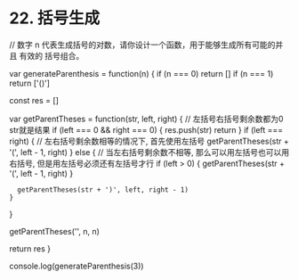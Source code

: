 # 22. 括号生成

// 数字 n 代表生成括号的对数，请你设计一个函数，用于能够生成所有可能的并且 有效的 括号组合。

var generateParenthesis = function(n) {
  if (n === 0) return []
  if (n === 1) return ['()']

  const res = []

  var getParentTheses = function(str, left, right) {
    // 左括号右括号剩余数都为0 str就是结果
    if (left === 0 && right === 0) {
      res.push(str)
      return
    }
    if (left === right) {
      // 左右括号剩余数相等的情况下, 首先使用左括号
      getParentTheses(str + '(', left - 1, right)
    } else {
      // 当左右括号剩余数不相等, 那么可以用左括号也可以用右括号, 但是用左括号必须还有左括号才行
      if (left > 0) {
        getParentTheses(str + '(', left - 1, right)
      }

      getParentTheses(str + ')', left, right - 1)
    }
  }

  getParentTheses('', n, n)

  return res
}

console.log(generateParenthesis(3))
